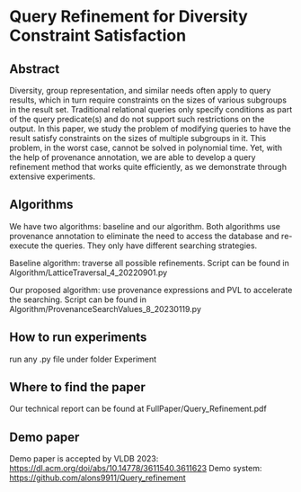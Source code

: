 # Query Refinement for Diversity Constraint Satisfaction

## Abstract
Diversity, group representation, and similar needs often apply to query results, which in turn require constraints on the sizes of various subgroups in the result set. Traditional relational queries only specify conditions as part of the query predicate(s) and do not support such restrictions on the output. In this paper, we study the problem of modifying queries to have the result satisfy constraints on the sizes of multiple subgroups in it. This problem, in the worst case, cannot be solved in polynomial time. Yet, with the help of provenance annotation, we are able to develop a query refinement method that works quite efficiently, as we demonstrate through extensive experiments. 


## Algorithms
We have two algorithms: baseline and our algorithm.
Both algorithms use provenance annotation to eliminate the need to access the database and re-execute the queries.
They only have different searching strategies.


Baseline algorithm: traverse all possible refinements. Script can be found in Algorithm/LatticeTraversal_4_20220901.py

Our proposed algorithm: use provenance expressions and PVL to accelerate the searching. 
Script can be found in Algorithm/ProvenanceSearchValues_8_20230119.py


## How to run experiments
run any .py file under folder Experiment


## Where to find the paper
Our technical report can be found at FullPaper/Query_Refinement.pdf

## Demo paper
Demo paper is accepted by VLDB 2023: https://dl.acm.org/doi/abs/10.14778/3611540.3611623 
Demo system: https://github.com/alons9911/Query_refinement
